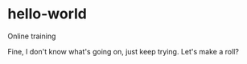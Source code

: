 # hello-world
Online training

Fine, I don't know what's going on, just keep trying. 
Let's make a roll?
